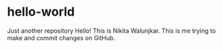# hello-world
Just another repository
Hello! This is Nikita Walunjkar.
This is me trying to make and commit changes on GitHub.
